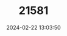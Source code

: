 ---
title: "21581"
category: "Telmatobius atacamensis"
draft: false
date: 2024-02-22 13:03:50
languages:
  English: ["Atacama Water Frog"]
---